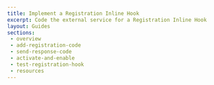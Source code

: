 ```yaml
---
title: Implement a Registration Inline Hook
excerpt: Code the external service for a Registration Inline Hook
layout: Guides
sections:
 - overview
 - add-registration-code
 - send-response-code
 - activate-and-enable
 - test-registration-hook
 - resources
---
```


